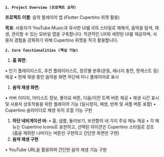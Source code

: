 **`1. Project Overview (프로젝트 요약)`**

**프로젝트 이름**: 음악 플레이어 앱 (Flutter Cupertino 위젯 활용)

**목표**: 사용자가 YouTube Music과 유사한 UI를 iOS 스타일로 재해석, 음악을 탐색, 재생, 관리할 수 있는 모바일 앱을 구축합니다. 직관적인 UX와 세련된 UI를 제공하며, 사용자 경험을 강화하기 위해 Cupertino 위젯을 적극 활용합니다.

**`2. Core functionalities (핵심 기능)`**

1. **홈 화면**:

• 인기 플레이리스트, 추천 플레이리스트, 장르별 분류(운동, 에너지 충전, 팟캐스트 등) 제공
• 현재 재생 중인 음악을 화면 하단에 미니 플레이어로 표시

1. **음악 재생 화면:**

• 커버 이미지, 아티스트 정보, 좋아요 버튼, 다음/이전 트랙 버튼 제공
• 재생 시간 표시 및 사용자 상호작용을 위한 플레이어 기능 (일시정지, 재생, 반복 및 셔플 버튼 포함)
• Cupertino 슬라이더로 재생 위치 조절 기능 구현

1. **하단 네비게이션 바**:
• 홈, 샘플, 둘러보기, 보관함의 네 가지 주요 메뉴 제공
• 각 메뉴는 Cupertino Icons로 표현하고, 선택된 아이콘은 Cupertino 스타일로 강조 (홈을 제외한 나머지는 버튼만 구현하고 간단한 화면만 구현)
2. **음악 재생 구현**

• YouTube URL을 활용하여 간단한 음악 재생 기능 구현